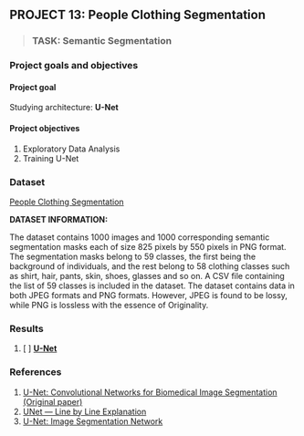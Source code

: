 ## PROJECT 13: People Clothing Segmentation

> ### TASK: Semantic Segmentation

### Project goals and objectives

#### Project goal

Studying architecture: **U-Net**


#### Project objectives

1. Exploratory Data Analysis
2. Training U-Net


### Dataset

[People Clothing Segmentation](https://www.kaggle.com/rajkumarl/people-clothing-segmentation)

**DATASET INFORMATION:**

The dataset contains 1000 images and 1000 corresponding semantic segmentation masks each of size 825 pixels by 550 pixels in PNG format. The segmentation masks belong to 59 classes, the first being the background of individuals, and the rest belong to 58 clothing classes such as shirt, hair, pants, skin, shoes, glasses and so on. A CSV file containing the list of 59 classes is included in the dataset. The dataset contains data in both JPEG formats and PNG formats. However, JPEG is found to be lossy, while PNG is lossless with the essence of Originality.

### Results

1. [ ] [**U-Net**]()


### References

1. [U-Net: Convolutional Networks for Biomedical Image Segmentation (Original paper)](https://arxiv.org/pdf/1505.04597v1.pdf)
2. [UNet — Line by Line Explanation](https://towardsdatascience.com/unet-line-by-line-explanation-9b191c76baf5)
3. [U-Net: Image Segmentation Network](https://neurohive.io/en/popular-networks/u-net/)
